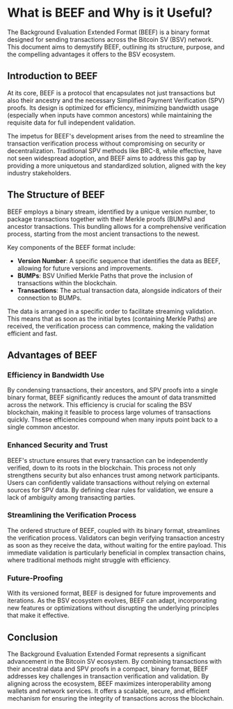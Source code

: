# What is BEEF and Why is it Useful?

The Background Evaluation Extended Format (BEEF) is a binary format designed for sending transactions across the Bitcoin SV (BSV) network. This document aims to demystify BEEF, outlining its structure, purpose, and the compelling advantages it offers to the BSV ecosystem.

## Introduction to BEEF

At its core, BEEF is a protocol that encapsulates not just transactions but also their ancestry and the necessary Simplified Payment Verification (SPV) proofs. Its design is optimized for efficiency, minimizing bandwidth usage (especially when inputs have common ancestors) while maintaining the requisite data for full independent validation.

The impetus for BEEF's development arises from the need to streamline the transaction verification process without compromising on security or decentralization. Traditional SPV methods like BRC-8, while effective, have not seen widespread adoption, and BEEF aims to address this gap by providing a more uniquetous and standardized solution, aligned with the key industry stakeholders.

## The Structure of BEEF

BEEF employs a binary stream, identified by a unique version number, to package transactions together with their Merkle proofs (BUMPs) and ancestor transactions. This bundling allows for a comprehensive verification process, starting from the most ancient transactions to the newest.

Key components of the BEEF format include:
- **Version Number**: A specific sequence that identifies the data as BEEF, allowing for future versions and improvements.
- **BUMPs**: BSV Unified Merkle Paths that prove the inclusion of transactions within the blockchain.
- **Transactions**: The actual transaction data, alongside indicators of their connection to BUMPs.

The data is arranged in a specific order to facilitate streaming validation. This means that as soon as the initial bytes (containing Merkle Paths) are received, the verification process can commence, making the validation efficient and fast.

## Advantages of BEEF

### Efficiency in Bandwidth Use
By condensing transactions, their ancestors, and SPV proofs into a single binary format, BEEF significantly reduces the amount of data transmitted across the network. This efficiency is crucial for scaling the BSV blockchain, making it feasible to process large volumes of transactions quickly. Thsese efficiencies compound when many inputs point back to a single common ancestor.

### Enhanced Security and Trust
BEEF's structure ensures that every transaction can be independently verified, down to its roots in the blockchain. This process not only strengthens security but also enhances trust among network participants. Users can confidently validate transactions without relying on external sources for SPV data. By defining clear rules for validation, we ensure a lack of ambiguity among transacting parties.

### Streamlining the Verification Process
The ordered structure of BEEF, coupled with its binary format, streamlines the verification process. Validators can begin verifying transaction ancestry as soon as they receive the data, without waiting for the entire payload. This immediate validation is particularly beneficial in complex transaction chains, where traditional methods might struggle with efficiency.

### Future-Proofing
With its versioned format, BEEF is designed for future improvements and iterations. As the BSV ecosystem evolves, BEEF can adapt, incorporating new features or optimizations without disrupting the underlying principles that make it effective.

## Conclusion

The Background Evaluation Extended Format represents a significant advancement in the Bitcoin SV ecosystem. By combining transactions with their ancestral data and SPV proofs in a compact, binary format, BEEF addresses key challenges in transaction verification and validation. By aligning across the ecosystem, BEEF maximizes interoperability among wallets and network services. It offers a scalable, secure, and efficient mechanism for ensuring the integrity of transactions across the blockchain.
